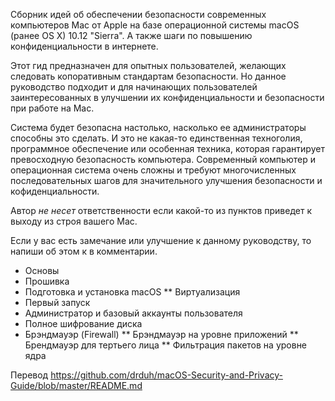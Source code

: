 Сборник идей об обеспечении безопасности современных компьютеров Mac от Apple на базе операционной системы macOS (ранее OS X) 10.12 "Sierra".
А также шаги по повышению конфиденциальности в интернете.

Этот гид предназначен для опытных пользователей, желающих следовать копоративным стандартам безопасности. Но данное руководство подходит и для начинающих пользователей заинтересованных в улучшении их конфиденциальности и безопасности при работе на Mac.

Система будет безопасна настолько, насколько ее администраторы способны это сделать. И это не какая-то единственная техноголия, программное обеспечение или особенная техника, которая гарантирует превосходную безопасность компьютера. Современный компьютер и операционная система очень сложны и требуют многочисленных последовательных шагов для значительного улучшения безопасности и кофиденциальности.

Автор *не несет* ответственности если какой-то из пунктов приведет к выходу из строя вашего Mac.

Если у вас есть замечание или улучшение к данному руководству, то напиши об этом к в комментарии.

* Основы
* Прошивка
* Подготовка и установка macOS
** Виртуализация
* Первый запуск
* Администратор и базовый аккаунты пользователя
* Полное шифрование диска
* Брэндмауэр (Firewall)
** Брэндмауэр на уровне приложений
** Брендмауэр для тертьего лица
** Фильтрация пакетов на уровне ядра


Перевод https://github.com/drduh/macOS-Security-and-Privacy-Guide/blob/master/README.md
